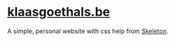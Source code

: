 # [klaasgoethals.be](https://klaasgoethals.be)
A simple, personal website with css help from [Skeleton](https://github.com/dhg/Skeleton).
